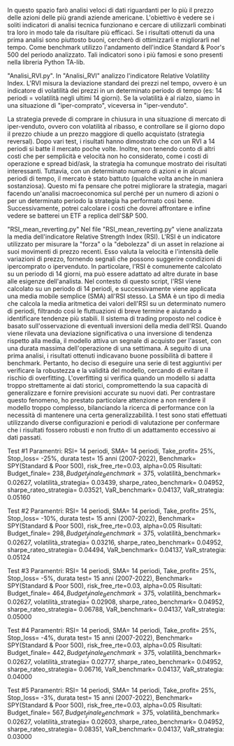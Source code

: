 In questo spazio farò analisi veloci di dati riguardanti per lo più il prezzo delle azioni delle più grandi aziende americane. L'obiettivo è vedere se i soliti indicatori di analisi tecnica funzionano e cercare di utilizzarli combinati tra loro in modo tale da risultare più efficaci. Se i risultati ottenuti da una prima analisi sono piuttosto buoni, cercherò di ottimizzarli e migliorarli nel tempo. Come benchmark utilizzo l'andamento dell'indice Standard & Poor's 500 del periodo analizzato. Tali indicatori sono i più famosi e sono presenti nella libreria Python TA-lib.

"Analisi_RVI.py".
In "Analisi_RVI" analizzo l'indicatore Relative Volatility Index. L'RVI misura la deviazione standard dei prezzi nel tempo, ovvero è un indicatore di volatilità dei prezzi in un determinato periodo di tempo (es: 14 periodi = volatilità negli ultimi 14 giorni). Se la volatilità è al rialzo, siamo in una situazione di "iper-comprato", viceversa in "iper-venduto".

La strategia prevede di comprare in chiusura in una situazione di mercato di iper-venduto, ovvero con volatilità al ribasso, e controllare se il giorno dopo il prezzo chiude a un prezzo maggiore di quello acquistato (strategia reversal). 
Dopo vari test, i risultati hanno dimostrato che con un RVI a 14 periodi si batte il mercato poche volte. Inoltre, non tenendo conto di altri costi che per semplicità e velocità non ho considerato, come i costi di operazione e spread bid/ask, la strategia ha comunque mostrato dei risultati interessanti. 
Tuttavia, con un determinato numero di azioni e in alcuni periodi di tempo, il mercato è stato battuto (qualche volta anche in maniera sostanziosa). Questo mi fa pensare che potrei migliorare la strategia, magari facendo un'analisi macroeconomica sul perché per un numero di azioni o per un determinato periodo la strategia ha performato così bene.
Successivamente, potrei calcolare i costi che dovrei affrontare e infine vedere se batterei un ETF a replica dell'S&P 500.

"RSI_mean_reverting.py"
Nel file "RSI_mean_reverting.py" viene analizzata la media dell'indicatore Relative Strength Index (RSI). L'RSI è un indicatore utilizzato per misurare la "forza" o la "debolezza" di un asset in relazione ai suoi movimenti di prezzo recenti. Esso valuta la velocità e l'intensità delle variazioni di prezzo, fornendo segnali che possono suggerire condizioni di ipercomprato o ipervenduto. In particolare, l'RSI è comunemente calcolato su un periodo di 14 giorni, ma può essere adattato ad altre durate in base alle esigenze dell'analista.
Nel contesto di questo script, l'RSI viene calcolato su un periodo di 14 periodi, e successivamente viene applicata una media mobile semplice (SMA) all'RSI stesso. La SMA è un tipo di media che calcola la media aritmetica dei valori dell'RSI su un determinato numero di periodi, filtrando così le fluttuazioni di breve termine e aiutando a identificare tendenze più stabili.
Il sistema di trading proposto nel codice è basato sull'osservazione di eventuali inversioni della media dell'RSI. Quando viene rilevata una deviazione significativa o una inversione di tendenza rispetto alla media, il modello attiva un segnale di acquisto per l'asset, con una durata massima dell'operazione di una settimana. 
A seguito di una prima analisi, i risultati ottenuti indicavano buone possibilità di battere il benchmark. Pertanto, ho deciso di eseguire una serie di test aggiuntivi per verificare la robustezza e la validità del modello, cercando di evitare il rischio di overfitting. L'overfitting si verifica quando un modello si adatta troppo strettamente ai dati storici, compromettendo la sua capacità di generalizzare e fornire previsioni accurate su nuovi dati. Per contrastare questo fenomeno, ho prestato particolare attenzione a non rendere il modello troppo complesso, bilanciando la ricerca di performance con la necessità di mantenere una certa generalizzabilità. I test sono stati effettuati utilizzando diverse configurazioni e periodi di valutazione per confermare che i risultati fossero robusti e non frutto di un adattamento eccessivo ai dati passati.


Test #1
Paramentri: RSI= 14 periodi, SMA= 14 periodi, Take_profit= 25%, Stop_loss= -25%, durata test= 15 anni (2007-2022), Benchmark= SPY(Standard & Poor 500), risk_free_rte=0.03, alpha=0.05
Risultati: Budget_finale= 238$, Budget_finale_Benchmark=375$, volatilità_benchmark= 0.02627, volatilità_strategia= 0.03439, sharpe_rateo_benchmark= 0.04952, sharpe_rateo_strategia= 0.03521, 
VaR_benchmark= 0.04137, VaR_strategia: 0.05160

Test #2
Paramentri: RSI= 14 periodi, SMA= 14 periodi, Take_profit= 25%, Stop_loss= -10%, durata test= 15 anni (2007-2022), Benchmark= SPY(Standard & Poor 500), risk_free_rte=0.03, alpha=0.05
Risultati: Budget_finale= 298$, Budget_finale_Benchmark=375$, volatilità_benchmark= 0.02627, volatilità_strategia= 0.03216, sharpe_rateo_benchmark= 0.04952, sharpe_rateo_strategia= 0.04494, 
VaR_benchmark= 0.04137, VaR_strategia: 0.05124

Test #3
Paramentri: RSI= 14 periodi, SMA= 14 periodi, Take_profit= 25%, Stop_loss= -5%, durata test= 15 anni (2007-2022), Benchmark= SPY(Standard & Poor 500), risk_free_rte=0.03, alpha=0.05
Risultati: Budget_finale= 464$, Budget_finale_Benchmark=375$, volatilità_benchmark= 0.02627, volatilità_strategia= 0.02908, sharpe_rateo_benchmark= 0.04952, sharpe_rateo_strategia= 0.06788, 
VaR_benchmark= 0.04137, VaR_strategia: 0.05000

Test #4
Paramentri: RSI= 14 periodi, SMA= 14 periodi, Take_profit= 25%, Stop_loss= -4%, durata test= 15 anni (2007-2022), Benchmark= SPY(Standard & Poor 500), risk_free_rte=0.03, alpha=0.05
Risultati: Budget_finale= 442$, Budget_finale_Benchmark=375$, volatilità_benchmark= 0.02627, volatilità_strategia= 0.02777, sharpe_rateo_benchmark= 0.04952, sharpe_rateo_strategia=  0.06716, 
VaR_benchmark= 0.04137, VaR_strategia: 0.04000

Test #5
Paramentri: RSI= 14 periodi, SMA= 14 periodi, Take_profit= 25%, Stop_loss= -3%, durata test= 15 anni (2007-2022), Benchmark= SPY(Standard & Poor 500), risk_free_rte=0.03, alpha=0.05
Risultati: Budget_finale= 567$, Budget_finale_Benchmark=375$, volatilità_benchmark= 0.02627, volatilità_strategia= 0.02603, sharpe_rateo_benchmark= 0.04952, sharpe_rateo_strategia=  0.08351, 
VaR_benchmark= 0.04137, VaR_strategia: 0.03000



